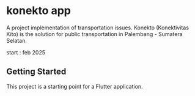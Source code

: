 # konekto app

A project implementation of transportation issues. Konekto (Konektivitas Kito) is the solution for public transportation in Palembang - Sumatera Selatan. 

start : feb 2025

## Getting Started

This project is a starting point for a Flutter application.

